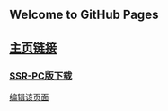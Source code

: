 ## Welcome to GitHub Pages

## [主页链接](https://venjack.github.io/share/)

### [SSR-PC版下载](https://github.com/Venjack/share/files/2299115/shadowsocks-windows-4.0.10.zip)

[编辑该页面](https://github.com/Venjack/share/edit/master/README.md)
